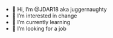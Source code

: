 - 👋 Hi, I’m @JDAR18 aka juggernaughty
- 👀 I’m interested in change 
- 🌱 I’m currently learning
- 💞️ I’m looking for a job

<!---
JDAR18/JDAR18 
